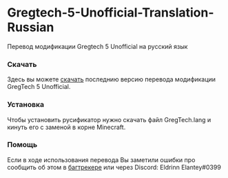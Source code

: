 # Gregtech-5-Unofficial-Translation-Russian
Перевод модификации Gregtech 5 Unofficial на русский язык

### Скачать
Здесь вы можете [скачать](https://github.com/Eldrinn-Elantey/Gregtech-5-Unofficial-Translation-Russian/releases/download/pre-release/GregTech.lang) последнию версию перевода модификации GregTech 5 Unofficial.

### Установка
Чтобы установить русификатор нужно скачать файл GregTech.lang и кинуть его с заменой в корне Minecraft.


### Помощь
Если в ходе использования перевода Вы заметили ошибки про сообщить об этом в [багтрекере](https://github.com/EldrinnElantey/Gregtech-5-Unofficial-Translation-Russian/issues) или через Discord: Eldrinn Elantey#0399
